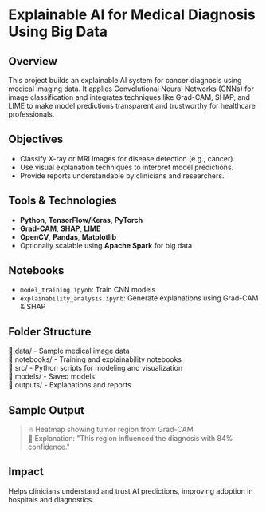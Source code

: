 # Explainable AI for Medical Diagnosis Using Big Data

## Overview
This project builds an explainable AI system for cancer diagnosis using medical imaging data. It applies Convolutional Neural Networks (CNNs) for image classification and integrates techniques like Grad-CAM, SHAP, and LIME to make model predictions transparent and trustworthy for healthcare professionals.

## Objectives
- Classify X-ray or MRI images for disease detection (e.g., cancer).
- Use visual explanation techniques to interpret model predictions.
- Provide reports understandable by clinicians and researchers.

## Tools & Technologies
- **Python**, **TensorFlow/Keras**, **PyTorch**
- **Grad-CAM**, **SHAP**, **LIME**
- **OpenCV**, **Pandas**, **Matplotlib**
- Optionally scalable using **Apache Spark** for big data

## Notebooks
- `model_training.ipynb`: Train CNN models
- `explainability_analysis.ipynb`: Generate explanations using Grad-CAM & SHAP

## Folder Structure
📁 data/ - Sample medical image data  
📁 notebooks/ - Training and explainability notebooks  
📁 src/ - Python scripts for modeling and visualization  
📁 models/ - Saved models  
📁 outputs/ - Explanations and reports

## Sample Output
> 🔥 Heatmap showing tumor region from Grad-CAM  
> 📄 Explanation: "This region influenced the diagnosis with 84% confidence."

## Impact
Helps clinicians understand and trust AI predictions, improving adoption in hospitals and diagnostics.
